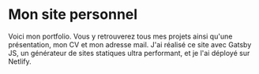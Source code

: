 # Mon site personnel

Voici mon portfolio. Vous y retrouverez tous mes projets ainsi qu'une présentation, mon CV et mon adresse mail.
J'ai réalisé ce site avec Gatsby JS, un générateur de sites statiques ultra performant, et je l'ai déployé sur Netlify.
